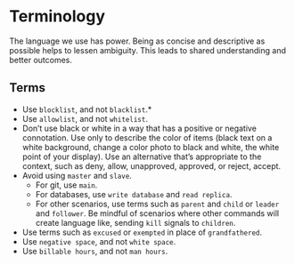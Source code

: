 # Terminology

The language we use has power. Being as concise and descriptive as possible helps to lessen ambiguity. This leads to shared understanding and better outcomes.

## Terms

* Use `blocklist`, and not `blacklist`.*
* Use `allowlist`, and not `whitelist`.
* Don’t use black or white in a way that has a positive or negative connotation. Use only to describe the color of items (black text on a white background, change a color photo to black and white, the white point of your display). Use an alternative that’s appropriate to the context, such as deny, allow, unapproved, approved, or reject, accept.
* Avoid using `master` and `slave`.
	* For git, use `main`.
	* For databases, use `write database` and `read replica`.
	* For other scenarios, use terms such as `parent` and `child` or `leader` and `follower`. Be mindful of scenarios where other commands will create language like, sending `kill` signals to `children`.
* Use terms such as `excused` or `exempted` in place of `grandfathered`.
* Use `negative space`, and not `white space`.
* Use `billable hours`, and not `man hours`.

